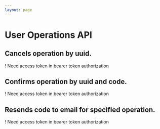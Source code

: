 ```yaml
---
layout: page
---
```


# User Operations API

<InteractiveUserOperationsAPI />

## Cancels operation by uuid.
! Need access token in bearer token authorization

<InteractiveUserOperationsAPIEndpoint1 />

## Confirms operation by uuid and code.
! Need access token in bearer token authorization

<InteractiveUserOperationsAPIEndpoint2 />

## Resends code to email for specified operation.
! Need access token in bearer token authorization

<InteractiveUserOperationsAPIEndpoint3 />

<script setup>
import InteractiveUserOperationsAPI from '../.vitepress/theme/components/InteractiveUserOperationsAPI.vue'
import InteractiveUserOperationsAPIEndpoint1 from '../.vitepress/theme/components/InteractiveUserOperationsAPIEndpoint1.vue'
import InteractiveUserOperationsAPIEndpoint2 from '../.vitepress/theme/components/InteractiveUserOperationsAPIEndpoint2.vue'
import InteractiveUserOperationsAPIEndpoint3 from '../.vitepress/theme/components/InteractiveUserOperationsAPIEndpoint3.vue'
import SimpleOutline from '../.vitepress/theme/components/SimpleOutline.vue'
</script>

<SimpleOutline :items="[
  { text: 'Cancels operation by uuid.', anchor: '#cancels-operation-by-uuid' },
  { text: 'Confirms operation by uuid and code.', anchor: '#confirms-operation-by-uuid-and-code' },
  { text: 'Resends code to email for specified operation.', anchor: '#resends-code-to-email-for-specified-operation' }
]" />
